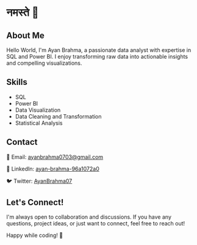 # नमस्ते 👋

## About Me

Hello World, I'm Ayan Brahma, a passionate data analyst with expertise in SQL and Power BI. I enjoy transforming raw data into actionable insights and compelling visualizations.


## Skills

- SQL
- Power BI
- Data Visualization
- Data Cleaning and Transformation
- Statistical Analysis

## Contact

📧 Email: ayanbrahma0703@gmail.com

🔗 LinkedIn: [ayan-brahma-96a1072a0](link_to_linkedin)

🐦 Twitter: [AyanBrahma07](link_to_twitter)

## Let's Connect!

I'm always open to collaboration and discussions. If you have any questions, project ideas, or just want to connect, feel free to reach out!

Happy while coding! 🚀
